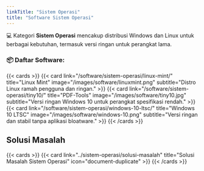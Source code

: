 ```yaml
---
linkTitle: "Sistem Operasi"
title: "Software Sistem Operasi"
---
```


💻 Kategori **Sistem Operasi** mencakup distribusi Windows dan Linux untuk berbagai kebutuhan, termasuk versi ringan untuk perangkat lama.

<!--more-->

### 📦 Daftar Software:

{{< cards >}}
  {{< card link="/software/sistem-operasi/linux-mint/" title="Linux Mint" image="/images/software/linuxmint.png" subtitle="Distro Linux ramah pengguna dan ringan." >}}
  {{< card link="/software/sistem-operasi/tiny10/" title="PDF-Tools" image="/images/software/tiny10.jpg" subtitle="Versi ringan Windows 10 untuk perangkat spesifikasi rendah." >}}
  {{< card link="/software/sistem-operasi/windows-10-ltsc/" title="Windows 10 LTSC" image="/images/software/windows-10.png" subtitle="Versi ringan dan stabil tanpa aplikasi bloatware." >}}
{{< /cards >}}

## Solusi Masalah

{{< cards >}}
  {{< card link="../sistem-operasi/solusi-masalah" title="Solusi Masalah Sistem Operasi" icon="document-duplicate" >}}
{{< /cards >}}
